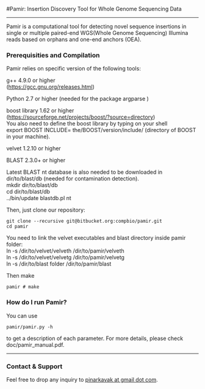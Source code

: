 #Pamir: Insertion Discovery Tool for Whole Genome Sequencing Data

---

Pamir is a computational tool for detecting novel sequence insertions in single or multiple paired-end WGS(Whole Genome Sequencing) Illumina reads based on orphans and one-end anchors (OEA).

### Prerequisities and Compilation

Pamir relies on specific version of the following tools:  

g++ 4.9.0 or higher  
(https://gcc.gnu.org/releases.html)  

Python 2.7 or higher (needed for the package argparse )  

boost library 1.62 or higher  
(https://sourceforge.net/projects/boost/?source=directory)  
You also need to define the boost library by typing on your shell  
export BOOST INCLUDE= the/BOOST/version/include/ (directory of BOOST in your machine).

velvet 1.2.10 or higher

BLAST 2.3.0+ or higher

Latest BLAST nt database is also needed to be downloaded in dir/to/blast/db (needed for contamination detection).  
mkdir dir/to/blast/db  
cd dir/to/blast/db  
../bin/update blastdb.pl nt  

Then, just clone our repository:

```
git clone --recursive git@bitbucket.org:compbio/pamir.git
cd pamir
```

You need to link the velvet executables and blast directory inside pamir folder:  
ln -s /dir/to/velvet/velveth /dir/to/pamir/velveth  
ln -s /dir/to/velvet/velvetg /dir/to/pamir/velvetg  
ln -s /dir/to/blast folder /dir/to/pamir/blast  

Then make
```
pamir # make
```

### How do I run Pamir?
You can use 
```
pamir/pamir.py -h
```
to get a description of each parameter. For more details, please check doc/pamir_manual.pdf.


---


### Contact & Support

Feel free to drop any inquiry to [pinarkavak at gmail dot com](mailto:).
